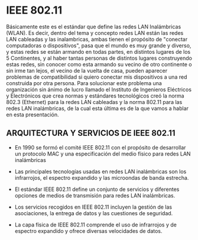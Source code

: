 # IEEE 802.11

Básicamente este es el estándar que define las redes LAN Inalámbricas (WLAN). Es decir, dentro del tema y concepto redes LAN están las redes LAN cableadas y las inalambricas, ambas tienen el propósito de "conectar computadoras o dispositivos", pasa que el mundo es muy grande y diverso, y estas redes se están armando en todas partes, en distintos lugares de los 5 Continentes, y al haber tantas personas de distintos lugares construyendo estas redes, sin conocer como esta armando su vecino de otro continente o sin irme tan lejos, el vecino de la vuelta de casa, pueden aparecer problemas de compatibilidad si quiero conectar mis dispositivos a una red construida por otra persona. Para solucionar este problema una organización sin ánimo de lucro llamado el Instituto de Ingenieros Eléctricos y Electrónicos que crea normas y estándares tecnológicos creó la norma 802.3 (Ethernet) para la redes LAN cableadas y la norma 802.11 para las redes LAN inalámbricas, de la cual esta última es de la que vamos a hablar en esta presentación.

## ARQUITECTURA Y SERVICIOS DE IEEE 802.11

- En 1990 se formó el comité IEEE 802.11 con el propósito de desarrollar un protocolo MAC y una
especificación del medio físico para redes LAN inalámbricas

- Las principales tecnologías usadas en redes LAN inalámbricas son los infrarrojos, el espectro expandido
y las microondas de banda estrecha.

- El estándar IEEE 802.11 define un conjunto de servicios y diferentes opciones de medios de transmisión
para redes LAN inalámbricas.

- Los servicios recogidos en IEEE 802.11 incluyen la gestión de las asociaciones, la entrega de datos y
las cuestiones de seguridad.

- La capa física de IEEE 802.11 comprende el uso de infrarrojos y de espectro expandido y ofrece diversas
velocidades de datos.